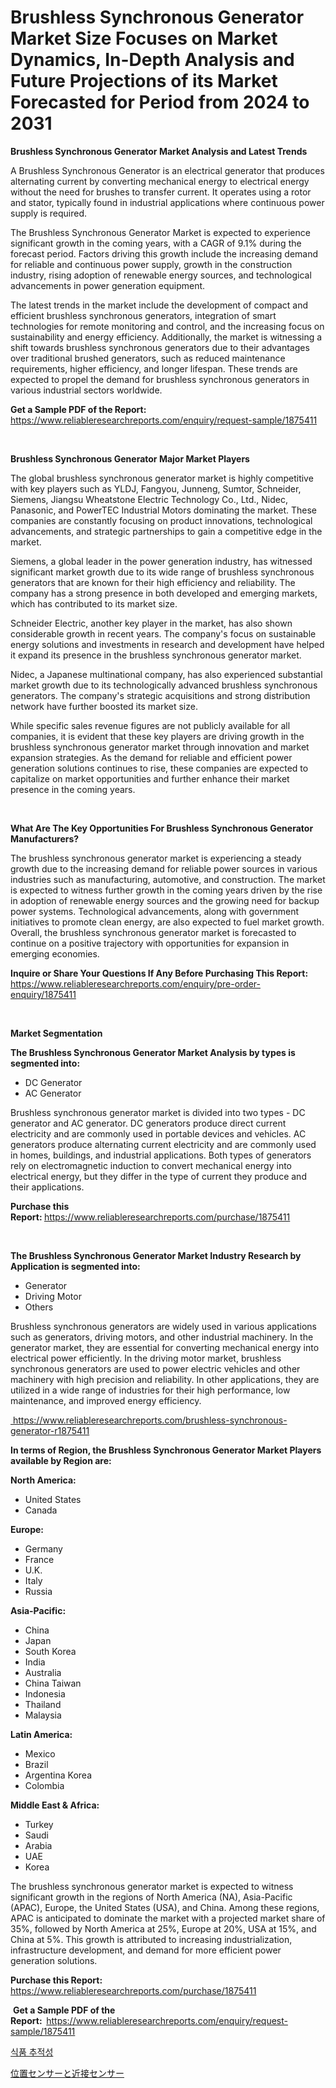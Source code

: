 <p><h1>Brushless Synchronous Generator Market Size Focuses on Market Dynamics, In-Depth Analysis and Future Projections of its Market Forecasted for Period from 2024 to 2031</h1></p><p><strong>Brushless Synchronous Generator Market Analysis and Latest Trends</strong></p>
<p><p>A Brushless Synchronous Generator is an electrical generator that produces alternating current by converting mechanical energy to electrical energy without the need for brushes to transfer current. It operates using a rotor and stator, typically found in industrial applications where continuous power supply is required.</p><p>The Brushless Synchronous Generator Market is expected to experience significant growth in the coming years, with a CAGR of 9.1% during the forecast period. Factors driving this growth include the increasing demand for reliable and continuous power supply, growth in the construction industry, rising adoption of renewable energy sources, and technological advancements in power generation equipment. </p><p>The latest trends in the market include the development of compact and efficient brushless synchronous generators, integration of smart technologies for remote monitoring and control, and the increasing focus on sustainability and energy efficiency. Additionally, the market is witnessing a shift towards brushless synchronous generators due to their advantages over traditional brushed generators, such as reduced maintenance requirements, higher efficiency, and longer lifespan. These trends are expected to propel the demand for brushless synchronous generators in various industrial sectors worldwide.</p></p>
<p><strong>Get a Sample PDF of the Report:&nbsp;</strong> <a href="https://www.reliableresearchreports.com/enquiry/request-sample/1875411">https://www.reliableresearchreports.com/enquiry/request-sample/1875411</a></p>
<p>&nbsp;</p>
<p><strong>Brushless Synchronous Generator Major Market Players</strong></p>
<p><p>The global brushless synchronous generator market is highly competitive with key players such as YLDJ, Fangyou, Junneng, Sumtor, Schneider, Siemens, Jiangsu Wheatstone Electric Technology Co., Ltd., Nidec, Panasonic, and PowerTEC Industrial Motors dominating the market. These companies are constantly focusing on product innovations, technological advancements, and strategic partnerships to gain a competitive edge in the market.</p><p>Siemens, a global leader in the power generation industry, has witnessed significant market growth due to its wide range of brushless synchronous generators that are known for their high efficiency and reliability. The company has a strong presence in both developed and emerging markets, which has contributed to its market size.</p><p>Schneider Electric, another key player in the market, has also shown considerable growth in recent years. The company's focus on sustainable energy solutions and investments in research and development have helped it expand its presence in the brushless synchronous generator market.</p><p>Nidec, a Japanese multinational company, has also experienced substantial market growth due to its technologically advanced brushless synchronous generators. The company's strategic acquisitions and strong distribution network have further boosted its market size.</p><p>While specific sales revenue figures are not publicly available for all companies, it is evident that these key players are driving growth in the brushless synchronous generator market through innovation and market expansion strategies. As the demand for reliable and efficient power generation solutions continues to rise, these companies are expected to capitalize on market opportunities and further enhance their market presence in the coming years.</p></p>
<p>&nbsp;</p>
<p><strong>What Are The Key Opportunities For Brushless Synchronous Generator Manufacturers?</strong></p>
<p><p>The brushless synchronous generator market is experiencing a steady growth due to the increasing demand for reliable power sources in various industries such as manufacturing, automotive, and construction. The market is expected to witness further growth in the coming years driven by the rise in adoption of renewable energy sources and the growing need for backup power systems. Technological advancements, along with government initiatives to promote clean energy, are also expected to fuel market growth. Overall, the brushless synchronous generator market is forecasted to continue on a positive trajectory with opportunities for expansion in emerging economies.</p></p>
<p><strong>Inquire or Share Your Questions If Any Before Purchasing This Report:</strong> <a href="https://www.reliableresearchreports.com/enquiry/pre-order-enquiry/1875411">https://www.reliableresearchreports.com/enquiry/pre-order-enquiry/1875411</a></p>
<p>&nbsp;</p>
<p><strong>Market Segmentation</strong></p>
<p><strong>The Brushless Synchronous Generator Market Analysis by types is segmented into:</strong></p>
<p><ul><li>DC Generator</li><li>AC Generator</li></ul></p>
<p><p>Brushless synchronous generator market is divided into two types - DC generator and AC generator. DC generators produce direct current electricity and are commonly used in portable devices and vehicles. AC generators produce alternating current electricity and are commonly used in homes, buildings, and industrial applications. Both types of generators rely on electromagnetic induction to convert mechanical energy into electrical energy, but they differ in the type of current they produce and their applications.</p></p>
<p><strong>Purchase this Report:&nbsp;</strong><a href="https://www.reliableresearchreports.com/purchase/1875411">https://www.reliableresearchreports.com/purchase/1875411</a></p>
<p>&nbsp;</p>
<p><strong>The Brushless Synchronous Generator Market Industry Research by Application is segmented into:</strong></p>
<p><ul><li>Generator</li><li>Driving Motor</li><li>Others</li></ul></p>
<p><p>Brushless synchronous generators are widely used in various applications such as generators, driving motors, and other industrial machinery. In the generator market, they are essential for converting mechanical energy into electrical power efficiently. In the driving motor market, brushless synchronous generators are used to power electric vehicles and other machinery with high precision and reliability. In other applications, they are utilized in a wide range of industries for their high performance, low maintenance, and improved energy efficiency.</p></p>
<p><a href="https://www.reliableresearchreports.com/brushless-synchronous-generator-r1875411">&nbsp;https://www.reliableresearchreports.com/brushless-synchronous-generator-r1875411</a></p>
<p><strong>In terms of Region, the Brushless Synchronous Generator Market Players available by Region are:</strong></p>
<p>
    <p> <strong> North America: </strong>
        <ul>
            <li>United States</li>
            <li>Canada</li>
        </ul>
        </p> 
    <p> <strong> Europe: </strong>
        <ul>
            <li>Germany</li>
            <li>France</li>
            <li>U.K.</li>
            <li>Italy</li>
            <li>Russia</li>
        </ul>
        </p> 
    <p> <strong> Asia-Pacific: </strong>
        <ul>
            <li>China</li>
            <li>Japan</li>
            <li>South Korea</li>
            <li>India</li>
            <li>Australia</li>
            <li>China Taiwan</li>
            <li>Indonesia</li>
            <li>Thailand</li>
            <li>Malaysia</li>
        </ul>
        </p> 
    <p> <strong> Latin America: </strong>
        <ul>
            <li>Mexico</li>
            <li>Brazil</li>
            <li>Argentina Korea</li>
            <li>Colombia</li>
        </ul>
        </p> 
    <p> <strong> Middle East & Africa: </strong>
        <ul>
            <li>Turkey</li>
            <li>Saudi</li>
            <li>Arabia</li>
            <li>UAE</li>
            <li>Korea</li>
        </ul>
    </p>
    </p>
<p><p>The brushless synchronous generator market is expected to witness significant growth in the regions of North America (NA), Asia-Pacific (APAC), Europe, the United States (USA), and China. Among these regions, APAC is anticipated to dominate the market with a projected market share of 35%, followed by North America at 25%, Europe at 20%, USA at 15%, and China at 5%. This growth is attributed to increasing industrialization, infrastructure development, and demand for more efficient power generation solutions.</p></p>
<p><strong>Purchase this Report: </strong><a href="https://www.reliableresearchreports.com/purchase/1875411">https://www.reliableresearchreports.com/purchase/1875411</a></p>
<p>&nbsp;<strong>Get a Sample PDF of the Report:&nbsp;&nbsp;</strong><a href="https://www.reliableresearchreports.com/enquiry/request-sample/1875411">https://www.reliableresearchreports.com/enquiry/request-sample/1875411</a></p>
<p><strong></strong></p>
<p><p><a href="https://medium.com/@felipegrrady654556/%EC%8B%9D%ED%92%88-%EC%B6%94%EC%A0%81-%EC%8B%9C%EC%9E%A5-%EC%84%B1%EA%B3%B5%EC%A0%81%EC%9D%B8-%EB%B9%84%EC%A6%88%EB%8B%88%EC%8A%A4-%EC%A0%84%EB%9E%B5%EC%9D%98-%EC%97%B4%EC%87%A0-2031%EB%85%84%EA%B9%8C%EC%A7%80-%EC%98%88%EC%B8%A1-d2f2991ff560">식품 추적성</a></p><p><a href="https://medium.com/@abdielkilback/%E3%83%9D%E3%82%B8%E3%82%B7%E3%83%A7%E3%83%B3%E3%81%8A%E3%82%88%E3%81%B3%E8%BF%91%E6%8E%A5%E3%82%BB%E3%83%B3%E3%82%B5%E3%83%BC%E5%B8%82%E5%A0%B4%E3%81%AE%E8%A6%8B%E8%A7%A3-%E5%B8%82%E5%A0%B4%E3%81%AE%E5%8B%95%E5%90%91-%E6%88%90%E9%95%B7-2024%E5%B9%B4%E3%81%8B%E3%82%892031%E5%B9%B4%E3%81%BE%E3%81%A7%E3%81%AE%E4%BA%88%E6%B8%AC-e87503214538">位置センサーと近接センサー</a></p></p>